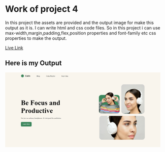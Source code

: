 # Work of project 4

In this project the assets are provided and the output image for make this output as it is. I can write html and css code files. So in this project i can use max-width,margin,padding,flex,position properties and font-family etc css properties to make the output.

[Live Link](https://head-set.vercel.app/)

## Here is my Output

![Project 4](./myOutputheadset.png)